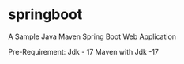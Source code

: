 # springboot
A Sample Java Maven Spring Boot Web Application

Pre-Requirement:
  Jdk - 17
  Maven with Jdk -17

